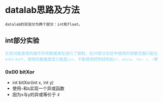 # datalab思路及方法
`datalab的实验分为两个部分：int和float。`

## int部分实验
<font color=skyblue size =2pp>实验对能使用的操作符和数据类型进行了限制，在int部分实验中使用的常数范围只能在`0x01~0xFF`，使用的数据类型只能是`int`，不能使用控制结构如`if, while, for，>, <`等</font>

### 0x00 bitXor
- int bitXor(int x, int y)
- 使用`~`和`&`实现一个异或函数
- 因为x与y的异或等价于 $\tilde{x}$

